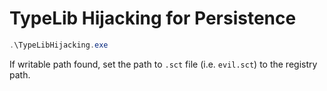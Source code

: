 # TypeLib Hijacking for Persistence

```powershell
.\TypeLibHijacking.exe
```

If writable path found, set the path to `.sct` file (i.e. `evil.sct`) to the registry path.
